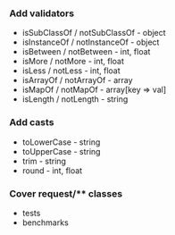 ### Add validators

* isSubClassOf / notSubClassOf - object
* isInstanceOf / notInstanceOf - object
* isBetween / notBetween - int, float
* isMore / notMore - int, float
* isLess / notLess - int, float
* isArrayOf / notArrayOf - array
* isMapOf / notMapOf - array[key => val]
* isLength / notLength - string

### Add casts

* toLowerCase - string
* toUpperCase - string
* trim - string
* round - int, float

### Cover request/** classes

* tests
* benchmarks